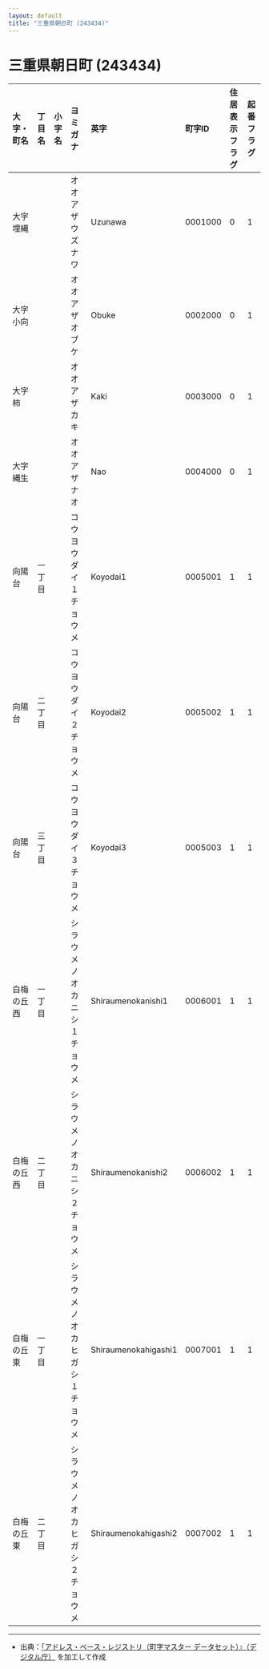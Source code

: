 ```yaml
---
layout: default
title: "三重県朝日町 (243434)"
---
```


# 三重県朝日町 (243434)

| 大字・町名 | 丁目名 | 小字名 | ヨミガナ | 英字 | 町字ID | 住居表示フラグ | 起番フラグ |
|:---|:---|:---|:---|:---|:---|:---|:---|
| 大字埋縄 |  |  | オオアザウズナワ | Uzunawa | 0001000 | 0 | 1 |
| 大字小向 |  |  | オオアザオブケ | Obuke | 0002000 | 0 | 1 |
| 大字柿 |  |  | オオアザカキ | Kaki | 0003000 | 0 | 1 |
| 大字縄生 |  |  | オオアザナオ | Nao | 0004000 | 0 | 1 |
| 向陽台 | 一丁目 |  | コウヨウダイ１チョウメ | Koyodai1 | 0005001 | 1 | 1 |
| 向陽台 | 二丁目 |  | コウヨウダイ２チョウメ | Koyodai2 | 0005002 | 1 | 1 |
| 向陽台 | 三丁目 |  | コウヨウダイ３チョウメ | Koyodai3 | 0005003 | 1 | 1 |
| 白梅の丘西 | 一丁目 |  | シラウメノオカニシ１チョウメ | Shiraumenokanishi1 | 0006001 | 1 | 1 |
| 白梅の丘西 | 二丁目 |  | シラウメノオカニシ２チョウメ | Shiraumenokanishi2 | 0006002 | 1 | 1 |
| 白梅の丘東 | 一丁目 |  | シラウメノオカヒガシ１チョウメ | Shiraumenokahigashi1 | 0007001 | 1 | 1 |
| 白梅の丘東 | 二丁目 |  | シラウメノオカヒガシ２チョウメ | Shiraumenokahigashi2 | 0007002 | 1 | 1 |

---

- 出典：[「アドレス・ベース・レジストリ（町字マスター データセット）』（デジタル庁）](https://www.digital.go.jp/policies/base_registry_address/) を加工して作成